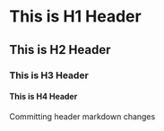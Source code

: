 # This is H1 Header
## This is H2 Header
### This is H3 Header
#### This is H4 Header


Committing header markdown changes
